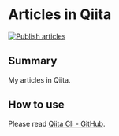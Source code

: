 # Articles in Qiita
[![Publish articles](https://github.com/Lemon73-Computing/articles-qiita/actions/workflows/publish.yml/badge.svg)](https://github.com/Lemon73-Computing/articles-qiita/actions/workflows/publish.yml)

## Summary
My articles in Qiita.

## How to use
Please read [Qiita Cli - GitHub](https://github.com/increments/qiita-cli).
